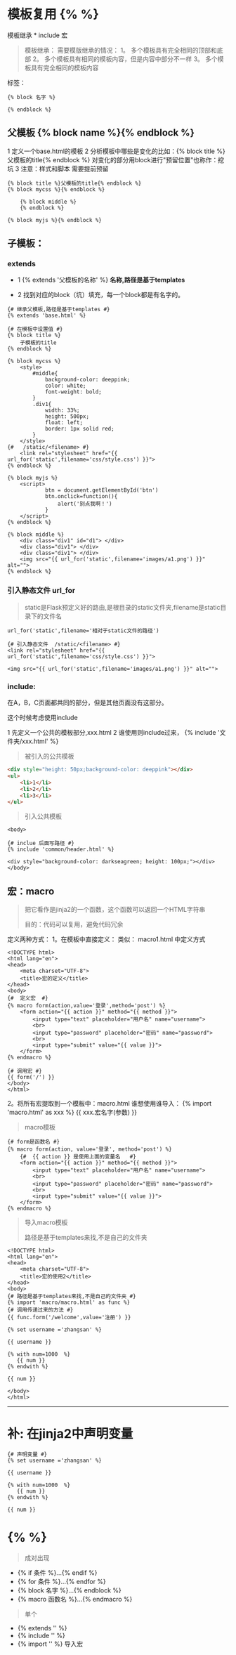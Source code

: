 # 模板复用 {% %}

模板继承 *
include
宏

> 模板继承：
> 需要模版继承的情况：
> 1。 多个模板具有完全相同的顶部和底部
> 2。 多个模板具有相同的模板内容，但是内容中部分不一样
> 3。 多个模板具有完全相同的模板内容

标签：

```jinja2
{% block 名字 %}

{% endblock %}
```



## 父模板 {% block name %}{% endblock %}

1 定义一个base.html的模板
2 分析模板中哪些是变化的比如：{% block title %}父模板的title{% endblock %}
    对变化的部分用block进行"预留位置"也称作：挖坑
3 注意：样式和脚本 需要提前预留

```jinja2
{% block title %}父模板的title{% endblock %}
{% block mycss %}{% endblock %}

    {% block middle %}
    {% endblock %}
    
{% block myjs %}{% endblock %}
```

## 子模板：

### extends

- 1 {% extends '父模板的名称' %} **名称,路径是基于templates**

- 2 找到对应的block（坑）填充，每一个block都是有名字的。

```jinja2
{# 继承父模板,路径是基于templates #}
{% extends 'base.html' %}

{# 在模板中设置值 #}
{% block title %}
    子模板的title
{% endblock %}

{% block mycss %}
    <style>
        #middle{
            background-color: deeppink;
            color: white;
            font-weight: bold;
        }
        .div1{
            width: 33%;
            height: 500px;
            float: left;
            border: 1px solid red;
        }
    </style>
{#   /static/<filename> #}
    <link rel="stylesheet" href="{{ url_for('static',filename='css/style.css') }}">
{% endblock %}

{% block myjs %}
    <script>
            btn = document.getElementById('btn')
            btn.onclick=function(){
                alert('别点我啊！')
            }
    </script>
{% endblock %}

{% block middle %}
    <div class="div1" id="d1"> </div>
    <div class="div1"> </div>
    <div class="div1"> </div>
    <img src="{{ url_for('static',filename='images/a1.png') }}" alt="">
{% endblock %}
```

### 引入静态文件 url_for

> static是Flask预定义好的路由,是根目录的static文件夹,filename是static目录下的文件名

`url_for('static',filename='相对于static文件的路径')`

```jinja2
{# 引入静态文件  /static/<filename> #}
<link rel="stylesheet" href="{{ url_for('static',filename='css/style.css') }}">

<img src="{{ url_for('static',filename='images/a1.png') }}" alt="">
```

### include: 

在A，B，C页面都共同的部分，但是其他页面没有这部分。

这个时候考虑使用include

1 先定义一个公共的模板部分,xxx.html
2 谁使用则include过来， {% include '文件夹/xxx.html' %}

> 被引入的公共模板

```html
<div style="height: 50px;background-color: deeppink"></div>
<ul>
    <li>1</li>
    <li>2</li>
    <li>3</li>
</ul>
```

> 引入公共模板

```jinja2
<body>

{# inclue 后面写路径 #}
{% include 'common/header.html' %}

<div style="background-color: darkseagreen; height: 100px;"></div>
</body>
```



## 宏：macro

> 把它看作是jinja2的一个函数，这个函数可以返回一个HTML字符串
>
> 目的：代码可以复用，避免代码冗余

定义两种方式：
1。在模板中直接定义：
    类似： macro1.html  中定义方式

```jinja2
<!DOCTYPE html>
<html lang="en">
<head>
    <meta charset="UTF-8">
    <title>宏的定义</title>
</head>
<body>
{#  定义宏  #}
{% macro form(action,value='登录',method='post') %}
    <form action="{{ action }}" method="{{ method }}">
        <input type="text" placeholder="用户名" name="username">
        <br>
        <input type="password" placeholder="密码" name="password">
        <br>
        <input type="submit" value="{{ value }}">
    </form>
{% endmacro %}

{# 调用宏 #}
{{ form('/') }}
</body>
</html>
```



2。将所有宏提取到一个模板中：macro.html
   谁想使用谁导入：
   {% import 'macro.html' as xxx %}
   {{ xxx.宏名字(参数) }}

> macro模板

```jinja2
{# form是函数名 #}
{% macro form(action, value='登录', method='post') %}
    {#  {{ action }} 是使用上面的变量名   #}
    <form action="{{ action }}" method="{{ method }}">
        <input type="text" placeholder="用户名" name="username">
        <br>
        <input type="password" placeholder="密码" name="password">
        <br>
        <input type="submit" value="{{ value }}">
    </form>
{% endmacro %}
```

> 导入macro模板
>
> 路径是基于templates来找,不是自己的文件夹

```jinja2
<!DOCTYPE html>
<html lang="en">
<head>
    <meta charset="UTF-8">
    <title>宏的使用2</title>
</head>
<body>
{# 路径是基于templates来找,不是自己的文件夹 #}
{% import 'macro/macro.html' as func %}
{# 调用传递过来的方法 #}
{{ func.form('/welcome',value='注册') }}

{% set username ='zhangsan' %}

{{ username }}

{% with num=1000  %}
   {{ num }}
{% endwith %}

{{ num }}

</body>
</html>
```

----

# 补: 在jinja2中声明变量

```jinja2
{# 声明变量 #}
{% set username ='zhangsan' %}

{{ username }}

{% with num=1000  %}
   {{ num }}
{% endwith %}

{{ num }}
```



# {%  %}

> 成对出现

- {% if 条件 %}...{% endif %}
- {% for 条件 %}...{% endfor %}
- {% block 名字 %}...{% endblock %}
- {% macro 函数名 %}...{% endmacro %}

> 单个

- {% extends '' %}
- {% include '' %}
- {% import '' %} 导入宏
